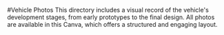 #Vehicle Photos
This directory includes a visual record of the vehicle's development stages, from early prototypes to the final design. All photos are available in this Canva, which offers a structured and engaging layout.
